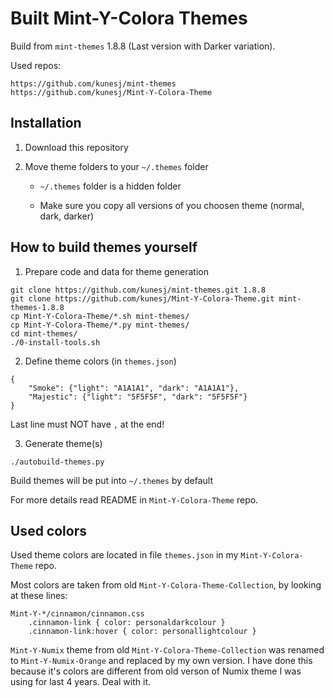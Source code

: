 Built Mint-Y-Colora Themes
==========================

Build from `mint-themes` 1.8.8 (Last version with Darker variation).

Used repos:

	https://github.com/kunesj/mint-themes
	https://github.com/kunesj/Mint-Y-Colora-Theme


Installation
------------

1. Download this repository

2. Move theme folders to your `~/.themes` folder

    - `~/.themes` folder is a hidden folder

    - Make sure you copy all versions of you choosen theme (normal, dark, darker)


How to build themes yourself
----------------------------

1. Prepare code and data for theme generation
```
git clone https://github.com/kunesj/mint-themes.git 1.8.8
git clone https://github.com/kunesj/Mint-Y-Colora-Theme.git mint-themes-1.8.8
cp Mint-Y-Colora-Theme/*.sh mint-themes/
cp Mint-Y-Colora-Theme/*.py mint-themes/
cd mint-themes/
./0-install-tools.sh
```

2. Define theme colors (in `themes.json`)
```
{
    "Smoke": {"light": "A1A1A1", "dark": "A1A1A1"},
    "Majestic": {"light": "5F5F5F", "dark": "5F5F5F"}
}
```
Last line must NOT have `,` at the end!

3. Generate theme(s)
```
./autobuild-themes.py
```
Build themes will be put into `~/.themes` by default

For more details read README in `Mint-Y-Colora-Theme` repo.


Used colors
-----------
Used theme colors are located in file `themes.json` in my `Mint-Y-Colora-Theme` repo.

Most colors are taken from old `Mint-Y-Colora-Theme-Collection`, by looking at these lines:
```
Mint-Y-*/cinnamon/cinnamon.css
	.cinnamon-link { color: personaldarkcolour }
	.cinnamon-link:hover { color: personallightcolour }
```

`Mint-Y-Numix` theme from old `Mint-Y-Colora-Theme-Collection` was renamed to `Mint-Y-Numix-Orange` and replaced by my own version.
I have done this because it's colors are different from old verson of Numix theme I was using for last 4 years.
Deal with it.

